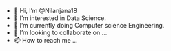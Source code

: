 - 👋 Hi, I’m @Nilanjana18
- 👀 I’m interested in Data Science.
- 🌱 I’m currently doing Computer science Engineering.
- 💞️ I’m looking to collaborate on ...
- 📫 How to reach me ...

<!---
Nilanjana18/Nilanjana18 is a ✨ special ✨ repository because its `README.md` (this file) appears on your GitHub profile.
You can click the Preview link to take a look at your changes.
--->
